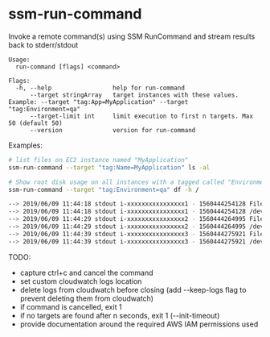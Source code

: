 ssm-run-command
===============

Invoke a remote command(s) using SSM RunCommand and stream results back to stderr/stdout

```text
Usage:
  run-command [flags] <command>

Flags:
  -h, --help                 help for run-command
      --target stringArray   target instances with these values. Example: --target "tag:App=MyApplication" --target "tag:Environment=qa"
      --target-limit int     limit execution to first n targets. Max 50 (default 50)
      --version              version for run-command
```

Examples:

```bash
# list files on EC2 instance named "MyApplication"
ssm-run-command --target "tag:Name=MyApplication" ls -al
```

```bash
# Show root disk usage on all instances with a tagged called "Environment" set to "qa"
ssm-run-command --target "tag:Environment=qa" df -h /

--> 2019/06/09 11:44:18 stdout i-xxxxxxxxxxxxxxxx1 - 1560444254128 Filesystem      Size  Used Avail Use% Mounted on
--> 2019/06/09 11:44:18 stdout i-xxxxxxxxxxxxxxxx1 - 1560444254128 /dev/xvda1       32G  6.2G   26G  20% /
--> 2019/06/09 11:44:29 stdout i-xxxxxxxxxxxxxxxx2 - 1560444264995 Filesystem      Size  Used Avail Use% Mounted on
--> 2019/06/09 11:44:29 stdout i-xxxxxxxxxxxxxxxx2 - 1560444264995 /dev/xvda1       32G  9.9G   23G  31% /
--> 2019/06/09 11:44:39 stdout i-xxxxxxxxxxxxxxxx3 - 1560444275921 Filesystem      Size  Used Avail Use% Mounted on
--> 2019/06/09 11:44:39 stdout i-xxxxxxxxxxxxxxxx3 - 1560444275921 /dev/xvda1      246G   57G  177G  25% /
```

TODO:

- capture ctrl+c and cancel the command
- set custom cloudwatch logs location
- delete logs from cloudwatch before closing (add --keep-logs flag to prevent deleting them from cloudwatch)
- if command is cancelled, exit 1
- if no targets are found after n seconds, exit 1 (--init-timeout)
- provide documentation around the required AWS IAM permissions used
